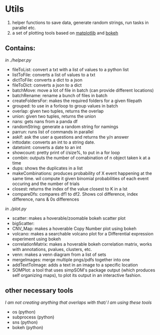 # Utils

1. helper functions to save data, generate random strings, run tasks in parallel etc.
2. a set of plotting tools based on [matplotlib]() and [bokeh]() 

## Contains:

_in ./helper.py_

- fileToList: convert a txt with a list of values to a python list
- listToFile: converts a list of values to a txt
- dictToFile: converts a dict to a json
- fileToDict: converts a json to a dict
- batchMove: move a lot of file in batch (can provide different locations)
- batchRename: rename a bunch of files in batch
- createFoldersFor: makes the required folders for a given filepath
- grouped: to use in a forloop to group values in batch
- overlap: given two tuples, returns the overlap
- union: given two tuples, returns the union
- nans: gets nans from a panda df
- randomString: generate a random string for namings
- parrun: runs list of commands in parallel
- askif: ask the user a questions and returns the y/n answer
- inttodate: converts an int to a string date.
- datetoint: converts a date to an int
- showcount: pretty print of i/size%, to put in a for loop
- combin: outputs the number of comabination of n object taken k at a time
- dups: shows the duplicates in a list
- makeCombinations: produces probability of X event happening at the same time. wil compute it given binomial probabilities of each event occuring and the number of trials
- closest: returns the index of the value closest to K in a lst
- compareDfs: compares df1 to df2. Shows col difference, index difference, nans & 0s differences

_in ./plot.py_

- scatter: makes a hoverable/zoomable bokeh scatter plot
- bigScatter: 
- CNV_Map: makes a hoverable Copy Number plot using bokeh
- volcano: makes a searchable volcano plot for a Differential expression experiment using bokeh
- correlationMatrix: makes a hoverable bokeh correlation matrix, works with annotations, pvalues, clusters, etc.
- venn: makes a venn diagram from a list of sets
- mergeImages: merge multiple pngs/pdfs together into one
- addTextToImage: adds a text in an image to a specific location
- SOMPlot: a tool that uses simpSOM's package output (which produces self organizing maps), to plot its output in an interactive fashion.

## other necessary tools

_I am not creating anything that overlaps with that/ I am using these tools_

- os (python)
- subprocess (python)
- sns (python)
- bokeh (python)
